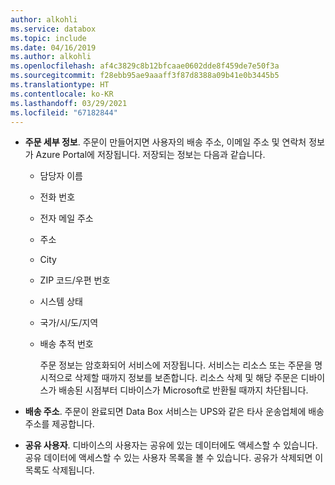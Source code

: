 ```yaml
---
author: alkohli
ms.service: databox
ms.topic: include
ms.date: 04/16/2019
ms.author: alkohli
ms.openlocfilehash: af4c3829c8b12bfcaae0602dde8f459de7e50f3a
ms.sourcegitcommit: f28ebb95ae9aaaff3f87d8388a09b41e0b3445b5
ms.translationtype: HT
ms.contentlocale: ko-KR
ms.lasthandoff: 03/29/2021
ms.locfileid: "67182844"
---
```

- **주문 세부 정보**. 주문이 만들어지면 사용자의 배송 주소, 이메일 주소 및 연락처 정보가 Azure Portal에 저장됩니다. 저장되는 정보는 다음과 같습니다.
  - 담당자 이름
  - 전화 번호
  - 전자 메일 주소
  - 주소
  - City
  - ZIP 코드/우편 번호
  - 시스템 상태
  - 국가/시/도/지역
  - 배송 추적 번호

    주문 정보는 암호화되어 서비스에 저장됩니다. 서비스는 리소스 또는 주문을 명시적으로 삭제할 때까지 정보를 보존합니다. 리소스 삭제 및 해당 주문은 디바이스가 배송된 시점부터 디바이스가 Microsoft로 반환될 때까지 차단됩니다.

- **배송 주소**. 주문이 완료되면 Data Box 서비스는 UPS와 같은 타사 운송업체에 배송 주소를 제공합니다.

- **공유 사용자**. 디바이스의 사용자는 공유에 있는 데이터에도 액세스할 수 있습니다. 공유 데이터에 액세스할 수 있는 사용자 목록을 볼 수 있습니다. 공유가 삭제되면 이 목록도 삭제됩니다.